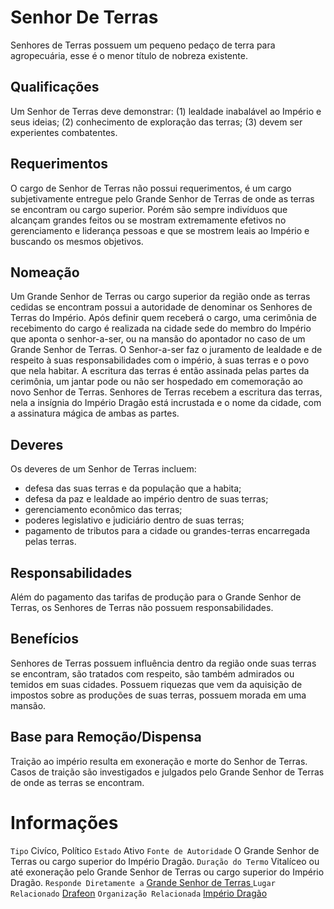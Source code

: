 <!-- TITLE: Senhor De Terras -->
<!-- SUBTITLE: Visão geral sobre Senhor De Terras -->

# Senhor De Terras
Senhores de Terras possuem um pequeno pedaço de terra para agropecuária, esse é o menor título de nobreza existente.


## Qualificações
Um Senhor de Terras deve demonstrar: (1) lealdade inabalável ao Império e seus ideias; (2) conhecimento de exploração das terras; (3) devem ser experientes combatentes.

## Requerimentos
O cargo de Senhor de Terras não possui requerimentos, é um cargo subjetivamente entregue pelo Grande Senhor de Terras de onde as terras se encontram ou cargo superior.   Porém são sempre indivíduos que alcançam grandes feitos ou se mostram extremamente efetivos no gerenciamento e liderança pessoas e que se mostrem leais ao Império e buscando os mesmos objetivos.

## Nomeação
Um Grande Senhor de Terras ou cargo superior da região onde as terras cedidas se encontram possui a autoridade de denominar os Senhores de Terras do Império. Após definir quem receberá o cargo, uma cerimônia de recebimento do cargo é realizada na cidade sede do membro do Império que aponta o senhor-a-ser, ou na mansão do apontador no caso de um Grande Senhor de Terras.   O Senhor-a-ser faz o juramento de lealdade e de respeito à suas responsabilidades com o império, à suas terras e o povo que nela habitar. A escritura das terras é então assinada pelas partes da cerimônia, um jantar pode ou não ser hospedado em comemoração ao novo Senhor de Terras.   Senhores de Terras recebem a escritura das terras, nela a insígnia do Império Dragão está incrustada e o nome da cidade, com a assinatura mágica de ambas as partes.

## Deveres
Os deveres de um Senhor de Terras incluem:
* defesa das suas terras e da população que a habita;
* defesa da paz e lealdade ao império dentro de suas terras;
* gerenciamento econômico das terras;
* poderes legislativo e judiciário dentro de suas terras;
* pagamento de tributos para a cidade ou grandes-terras encarregada pelas terras.

## Responsabilidades
Além do pagamento das tarifas de produção para o Grande Senhor de Terras, os Senhores de Terras não possuem responsabilidades.

## Benefícios
Senhores de Terras possuem influência dentro da região onde suas terras se encontram, são tratados com respeito, são também admirados ou temidos em suas cidades. Possuem riquezas que vem da aquisição de impostos sobre as produções de suas terras, possuem morada em uma mansão.

## Base para Remoção/Dispensa
Traição ao império resulta em exoneração e morte do Senhor de Terras. Casos de traição são investigados e julgados pelo Grande Senhor de Terras de onde as terras se encontram.

# Informações
`Tipo` Civíco, Político 
`Estado` Ativo
`Fonte de Autoridade` O Grande Senhor de Terras ou cargo superior do Império Dragão. 
`Duração do Termo` Vitalíceo ou até exoneração pelo Grande Senhor de Terras ou cargo superior do Império Dragão.
`Responde Diretamente a` [Grande Senhor de Terras ](http://localhost/rankings-e-titulos/grande-senhor-de-terras#grande-senhor-de-terras)
`Lugar Relacionado` [Drafeon](http://localhost/lugares/plano-material/drafeon#drafeon)
`Organização Relacionada` [Império Dragão](http://localhost/faccoes/nacoes/imperio-dragao#imperio-dragao)